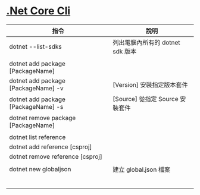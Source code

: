 # [.Net Core Cli](https://docs.microsoft.com/zh-tw/dotnet/core/tools/)

| 指令                                | 說明                             |
| ----------------------------------- | -------------------------------- |
| dotnet --list-sdks                  | 列出電腦內所有的 dotnet sdk 版本 |
|                                     |                                  |
| dotnet add package [PackageName]    |                                  |
| dotnet add package [PackageName] -v | [Version] 安裝指定版本套件       |
| dotnet add package [PackageName] -s | [Source] 從指定 Source 安裝套件  |
| dotnet remove package [PackageName] |                                  |
|                                     |                                  |
| dotnet list reference               |                                  |
| dotnet add reference [csproj]       |                                  |
| dotnet remove reference [csproj]    |                                  |
|                                     |                                  |
| dotnet new globaljson               | 建立 global.json 檔案            |
|                                     |                                  |
|                                     |                                  |
|                                     |                                  |
|                                     |                                  |
|                                     |                                  |
|                                     |                                  |
